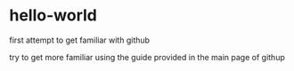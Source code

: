 # hello-world
first attempt to get familiar with github



try to get more familiar using the guide provided in the main page of githup
